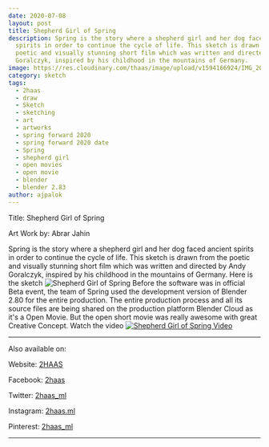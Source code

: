 ```yaml
---
date: 2020-07-08
layout: post
title: Shepherd Girl of Spring
description: Spring is the story where a shepherd girl and her dog faced ancient
  spirits in order to continue the cycle of life. This sketch is drawn from the
  poetic and visually stunning short film which was written and directed by Andy
  Goralczyk, inspired by his childhood in the mountains of Germany.
image: https://res.cloudinary.com/thaas/image/upload/v1594166924/IMG_20200707_180200_wtjrrj.jpg
category: sketch
tags:
  - 2haas
  - draw
  - Sketch
  - sketching
  - art
  - artworks
  - spring forward 2020
  - spring forward 2020 date
  - Spring
  - shepherd girl
  - open movies
  - open movie
  - blender
  - blender 2.83
author: ajpalok
---
```

Title: Shepherd Girl of Spring

Art Work by: Abrar Jahin

Spring is the story where a shepherd girl and her dog faced ancient spirits in order to continue the cycle of life. This sketch is drawn from the poetic and visually stunning short film which was written and directed by Andy Goralczyk, inspired by his childhood in the mountains of Germany. 
Here is the sketch ![Shepherd Girl of Spring](https://res.cloudinary.com/thaas/image/upload/v1594166924/IMG_20200707_180200_wtjrrj.jpg)
Before the software was in official Beta event, the team of Spring used the development version of Blender 2.80 for the entire production. The entire production process and all its source files are being shared on the production platform Blender Cloud as it's a Open Movie. But the open short movie was really awesome with great Creative Concept. Watch the video
<a href="https://youtu.be/fXXYfnA-cog"><img src="https://res.cloudinary.com/thaas/image/upload/v1594168741/PicsArt_07-08-06.06.51_ugvuk2.jpg" alt="Shepherd Girl of Spring Video"></a>

- - -

Also available on:  

Website: [2HAAS](https://2haas.ml/)  

Facebook: [2haas](https://facebook.com/2haas)  

Twitter: [2haas_ml](https://twitter.com/2haas_ml)  

Instagram: [2haas.ml](https://instagram.com/2haas.ml)  

Pinterest: [2haas_ml](https://pinterest.com/2haas_ml)  

- - -
